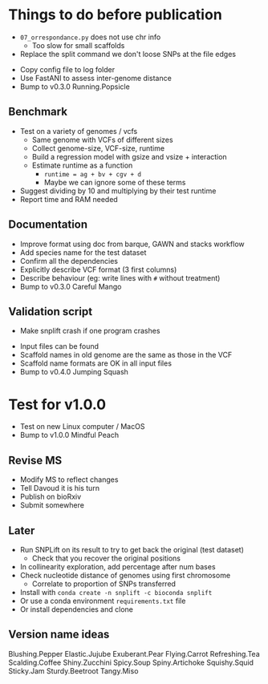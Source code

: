 # Things to do before publication
* `07_orrespondance.py` does not use chr info
  - Too slow for small scaffolds
* Replace the split command we don't loose SNPs at the file edges
- Copy config file to log folder
- Use FastANI to assess inter-genome distance
- Bump to v0.3.0 Running.Popsicle

## Benchmark
- Test on a variety of genomes / vcfs
  - Same genome with VCFs of different sizes
  - Collect genome-size, VCF-size, runtime
  - Build a regression model with gsize and vsize + interaction
  - Estimate runtime as a function
    - `runtime = ag + bv + cgv + d`
    - Maybe we can ignore some of these terms
- Suggest dividing by 10 and multiplying by their test runtime
- Report time and RAM needed

## Documentation
- Improve format using doc from barque, GAWN and stacks workflow
- Add species name for the test dataset
- Confirm all the dependencies
- Explicitly describe VCF format (3 first columns)
- Describe behaviour (eg: write lines with `#` without treatment)
- Bump to v0.3.0 Careful Mango

## Validation script
* Make snplift crash if one program crashes
- Input files can be found
- Scaffold names in old genome are the same as those in the VCF
- Scaffold name formats are OK in all input files
- Bump to v0.4.0 Jumping Squash

# Test for v1.0.0
- Test on new Linux computer / MacOS
- Bump to v1.0.0 Mindful Peach

## Revise MS
- Modify MS to reflect changes
- Tell Davoud it is his turn
- Publish on bioRxiv
- Submit somewhere

## Later
- Run SNPLift on its result to try to get back the original (test dataset)
  - Check that you recover the original positions
- In collinearity exploration, add percentage after num bases
- Check nucleotide distance of genomes using first chromosome
  - Correlate to proportion of SNPs transferred
- Install with `conda create -n snplift -c bioconda snplift`
- Or use a conda environment `requirements.txt` file
- Or install dependencies and clone

## Version name ideas
Blushing.Pepper Elastic.Jujube Exuberant.Pear Flying.Carrot Refreshing.Tea
Scalding.Coffee Shiny.Zucchini Spicy.Soup Spiny.Artichoke
Squishy.Squid Sticky.Jam Sturdy.Beetroot Tangy.Miso
